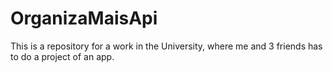 # OrganizaMaisApi
This is a repository for a work in the University, where me and 3 friends has to do a project of an app.
